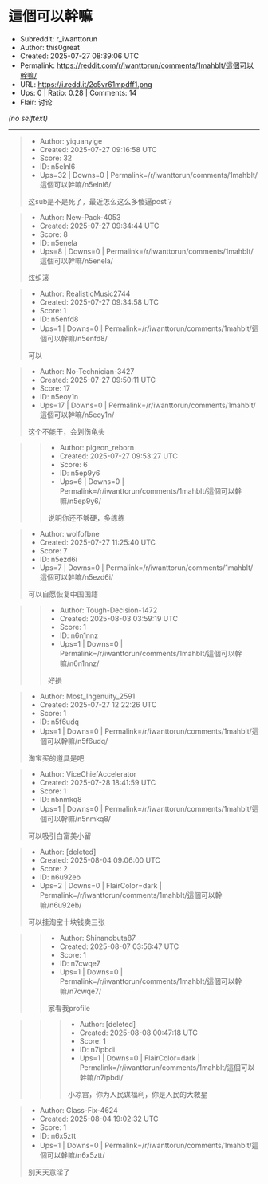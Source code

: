 # 這個可以幹嘛

- Subreddit: r_iwanttorun
- Author: this0great
- Created: 2025-07-27 08:39:06 UTC
- Permalink: https://reddit.com/r/iwanttorun/comments/1mahblt/這個可以幹嘛/
- URL: https://i.redd.it/2c5vr61mpdff1.png
- Ups: 0 | Ratio: 0.28 | Comments: 14
- Flair: 讨论

_(no selftext)_

---

> - Author: yiquanyige
> - Created: 2025-07-27 09:16:58 UTC
> - Score: 32
> - ID: n5elnl6
> - Ups=32 | Downs=0 | Permalink=/r/iwanttorun/comments/1mahblt/這個可以幹嘛/n5elnl6/
>
> 这sub是不是死了，最近怎么这么多傻逼post？

> - Author: New-Pack-4053
> - Created: 2025-07-27 09:34:44 UTC
> - Score: 8
> - ID: n5enela
> - Ups=8 | Downs=0 | Permalink=/r/iwanttorun/comments/1mahblt/這個可以幹嘛/n5enela/
>
> 炫蛆滚

> - Author: RealisticMusic2744
> - Created: 2025-07-27 09:34:58 UTC
> - Score: 1
> - ID: n5enfd8
> - Ups=1 | Downs=0 | Permalink=/r/iwanttorun/comments/1mahblt/這個可以幹嘛/n5enfd8/
>
> 可以

> - Author: No-Technician-3427
> - Created: 2025-07-27 09:50:11 UTC
> - Score: 17
> - ID: n5eoy1n
> - Ups=17 | Downs=0 | Permalink=/r/iwanttorun/comments/1mahblt/這個可以幹嘛/n5eoy1n/
>
> 这个不能干，会划伤龟头

>> - Author: pigeon_reborn
>> - Created: 2025-07-27 09:53:27 UTC
>> - Score: 6
>> - ID: n5ep9y6
>> - Ups=6 | Downs=0 | Permalink=/r/iwanttorun/comments/1mahblt/這個可以幹嘛/n5ep9y6/
>>
>> 说明你还不够硬，多练练

> - Author: wolfofbne
> - Created: 2025-07-27 11:25:40 UTC
> - Score: 7
> - ID: n5ezd6i
> - Ups=7 | Downs=0 | Permalink=/r/iwanttorun/comments/1mahblt/這個可以幹嘛/n5ezd6i/
>
> 可以自愿恢复中国国籍

>> - Author: Tough-Decision-1472
>> - Created: 2025-08-03 03:59:19 UTC
>> - Score: 1
>> - ID: n6n1nnz
>> - Ups=1 | Downs=0 | Permalink=/r/iwanttorun/comments/1mahblt/這個可以幹嘛/n6n1nnz/
>>
>> 好損

> - Author: Most_Ingenuity_2591
> - Created: 2025-07-27 12:22:26 UTC
> - Score: 1
> - ID: n5f6udq
> - Ups=1 | Downs=0 | Permalink=/r/iwanttorun/comments/1mahblt/這個可以幹嘛/n5f6udq/
>
> 淘宝买的道具是吧

> - Author: ViceChiefAccelerator
> - Created: 2025-07-28 18:41:59 UTC
> - Score: 1
> - ID: n5nmkq8
> - Ups=1 | Downs=0 | Permalink=/r/iwanttorun/comments/1mahblt/這個可以幹嘛/n5nmkq8/
>
> 可以吸引白富美小留

> - Author: [deleted]
> - Created: 2025-08-04 09:06:00 UTC
> - Score: 2
> - ID: n6u92eb
> - Ups=2 | Downs=0 | FlairColor=dark | Permalink=/r/iwanttorun/comments/1mahblt/這個可以幹嘛/n6u92eb/
>
> 可以挂淘宝十块钱卖三张

>> - Author: Shinanobuta87
>> - Created: 2025-08-07 03:56:47 UTC
>> - Score: 1
>> - ID: n7cwqe7
>> - Ups=1 | Downs=0 | Permalink=/r/iwanttorun/comments/1mahblt/這個可以幹嘛/n7cwqe7/
>>
>> 家看我profile

>>> - Author: [deleted]
>>> - Created: 2025-08-08 00:47:18 UTC
>>> - Score: 1
>>> - ID: n7ipbdi
>>> - Ups=1 | Downs=0 | FlairColor=dark | Permalink=/r/iwanttorun/comments/1mahblt/這個可以幹嘛/n7ipbdi/
>>>
>>> 小凉宫，你为人民谋福利，你是人民的大救星

> - Author: Glass-Fix-4624
> - Created: 2025-08-04 19:02:32 UTC
> - Score: 1
> - ID: n6x5ztt
> - Ups=1 | Downs=0 | Permalink=/r/iwanttorun/comments/1mahblt/這個可以幹嘛/n6x5ztt/
>
> 别天天意淫了
